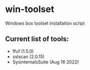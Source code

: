 # win-toolset
Windows box toolset installation script

## Current list of tools:
- ffuf (1.5.0)
- sslscan (2.0.15)
- SysinternalsSuite (Aug 16 2022)
